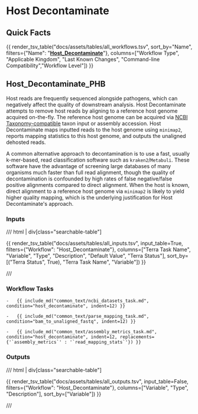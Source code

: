 # Host Decontaminate

## Quick Facts

{{ render_tsv_table("docs/assets/tables/all_workflows.tsv", sort_by="Name", filters={"Name": "[**Host_Decontaminate**](../workflows/standalone/host_decontaminate.md)"}, columns=["Workflow Type", "Applicable Kingdom", "Last Known Changes", "Command-line Compatibility","Workflow Level"]) }}

## Host_Decontaminate_PHB

Host reads are frequently sequenced alongside pathogens, which can negatively affect the quality of downstream analysis. Host Decontaminate attempts to remove host reads by aligning to a reference host genome acquired on-the-fly. The reference host genome can be acquired via [NCBI Taxonomy-compatible](https://www.ncbi.nlm.nih.gov/taxonomy) taxon input or assembly accession. Host Decontaminate maps inputted reads to the host genome using `minimap2`, reports mapping statistics to this host genome, and outputs the unaligned dehosted reads. 

A common alternative approach to decontamination is to use a fast, usually k-mer-based, read classification software such as `kraken2`/`Metabuli`. These software have the advantage of screening large databases of many organisms much faster than full read alignment, though the quality of decontamination is confounded by high rates of false negative/false positive alignments compared to direct alignment. When the host is known, direct alignment to a reference host genome via `minimap2` is likely to yield higher quality mapping, which is the underlying justification for Host Decontaminate's approach.

### Inputs

/// html | div[class="searchable-table"]

{{ render_tsv_table("docs/assets/tables/all_inputs.tsv", input_table=True, filters={"Workflow": "Host_Decontaminate"}, columns=["Terra Task Name", "Variable", "Type", "Description", "Default Value", "Terra Status"], sort_by=[("Terra Status", True), "Terra Task Name", "Variable"]) }}

///

### Workflow Tasks

<div class="grid cards" markdown>

    -   {{ include_md("common_text/ncbi_datasets_task.md", condition="host_decontaminate", indent=12) }}

</div>

<div class="grid cards" markdown>

    -   {{ include_md("common_text/parse_mapping_task.md", condition="bam_to_unaligned_fastq", indent=12) }}

</div>


<div class="grid cards" markdown>

    -   {{ include_md("common_text/assembly_metrics_task.md", condition="host_decontaminate", indent=12, replacements={'`assembly_metrics`' : '`read_mapping_stats`'}) }}

</div>

### Outputs

/// html | div[class="searchable-table"]

{{ render_tsv_table("docs/assets/tables/all_outputs.tsv", input_table=False, filters={"Workflow": "Host_Decontaminate"}, columns=["Variable", "Type", "Description"], sort_by=["Variable"]) }}

///
